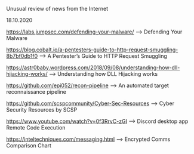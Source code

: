 Unusual review of news from the Internet 

18.10.2020

https://labs.jumpsec.com/defending-your-malware/ --> Defending Your Malware

https://blog.cobalt.io/a-pentesters-guide-to-http-request-smuggling-8b7bf0db1f0 --> A Pentester’s Guide to HTTP Request Smuggling

https://astr0baby.wordpress.com/2018/09/08/understanding-how-dll-hijacking-works/ --> Understanding how DLL Hijacking works

https://github.com/epi052/recon-pipeline --> An automated target reconnaissance pipeline

https://github.com/scspcommunity/Cyber-Sec-Resources --> Cyber Security Resources by SCSP

https://www.youtube.com/watch?v=0f3RrvC-zGI --> Discord desktop app Remote Code Execution

https://inteltechniques.com/messaging.html --> Encrypted Comms Comparison Chart

